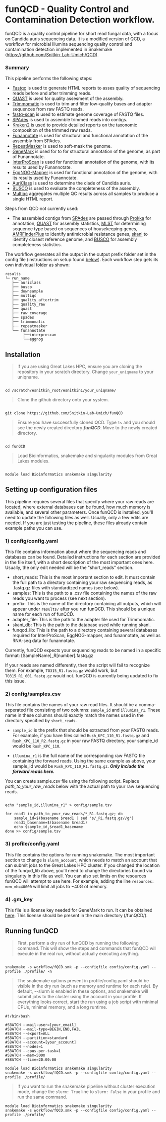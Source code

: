 # funQCD - Quality Control and Contamination Detection workflow.

funQCD is a quality control pipeline for short read fungal data, with a focus on Candida auris sequencing data. It is a modified version of QCD, a workflow for microbial Illumina sequencing quality control and contamination detection implemented in Snakemake (https://github.com/Snitkin-Lab-Umich/QCD).

### Summary

This pipeline performs the following steps:

* [Fastqc](https://github.com/s-andrews/FastQC) is used to generate HTML reports to asses quality of sequencing reads before and after trimming reads.
* [QUAST](https://quast.sourceforge.net/) is used for quality assesment of the assembly.
* [Trimmomatic](https://github.com/usadellab/Trimmomatic) is used to trim and filter low-quality bases and adapter sequences from raw FASTQ reads.
* [fastq-scan](https://github.com/rpetit3/fastq-scan) is used to estimate genome coverage of FASTQ files.
* [SPAdes](https://github.com/ablab/spades) is used to assemble trimmed reads into contigs.
* [Kraken2](https://github.com/DerrickWood/kraken2) is used to provide detailed reports on the taxonomic composition of the trimmed raw reads.
* [Funannotate](https://github.com/nextgenusfs/funannotate) is used for structural and functional annotation of the assembly from SPAdes.
* [RepeatMasker](https://github.com/Dfam-consortium/RepeatMasker) is used to soft-mask the genome.
* [GeneMark](https://exon.gatech.edu/) is used for to for structural annotation of the genome, as part of Funannotate.
* [InterProScan](https://github.com/ebi-pf-team/interproscan) is used for functional annotation of the genome, with its results used by Funannotate.
* [EggNOG-Mapper](https://github.com/eggnogdb/eggnog-mapper) is used for functional annotation of the genome, with its results used by Funannotate.
* [AuriClass](https://github.com/RIVM-bioinformatics/auriclass) is used to determine the clade of Candida auris.
* [BUSCO](https://busco.ezlab.org/) is used to evaluate the completeness of the assembly.
* [Multiqc](https://github.com/MultiQC/MultiQC) aggregates multiple QC results across all samples to produce a single HTML report.


Steps from QCD not currently used:

* The assembled contigs from [SPAdes](https://github.com/ablab/spades) are passed through [Prokka](https://github.com/tseemann/prokka) for annotation, [QUAST](https://quast.sourceforge.net/) for assembly statistics, [MLST](https://github.com/tseemann/mlst) for determining sequence type based on sequences of housekeeping genes, [AMRFinderPlus](https://github.com/ncbi/amr) to identify antimicrobial resistance genes, [skani](https://github.com/bluenote-1577/skani) to identify closest reference genome, and [BUSCO](https://busco.ezlab.org/) for assembly completeness statistics.

The workflow generates all the output in the output prefix folder set in the config file (instructions on setup found [below](#config)). Each workflow step gets its own individual folder as shown:

```
results
└─ run_name
   ├── auriclass
   ├── busco
   ├── downsample
   ├── multiqc
   ├── quality_aftertrim
   ├── quality_raw
   ├── quast
   ├── raw_coverage
   ├── spades
   ├── trimmomatic
   ├── repeatmasker   
   └── funannotate
		├──interproscan
		└──eggnog

```


## Installation 


> If you are using Great Lakes HPC, ensure you are cloning the repository in your scratch directory. Change `your_uniqname` to your uniqname. 

```

cd /scratch/esnitkin_root/esnitkin1/your_uniqname/

```

> Clone the github directory onto your system. 

```

git clone https://github.com/Snitkin-Lab-Umich/funQCD

```

> Ensure you have successfully cloned QCD. Type `ls` and you should see the newly created directory **_funQCD_**. Move to the newly created directory.

```

cd funQCD

```

> Load Bioinformatics, snakemake and singularity modules from Great Lakes modules.

```

module load Bioinformatics snakemake singularity

```


## Setting up configuration files

This pipeline requires several files that specify where your raw reads are located, where external databases can be found, how much memory is available, and several other parameters. Once funQCD is installed, you'll need to update the following files as well. Usually, only a few edits are needed. If you are just testing the pipeline, these files already contain example paths you can use.

### 1) config/config.yaml
This file contains information about where the sequencing reads and databases can be found. Detailed instructions for each section are provided in the file itself, with a short description of the most important ones here. Usually, the only edit needed will be the "short_reads" section.

* short_reads: This is the most important section to edit. It must contain the full path to a directory containing your raw sequencing reads, as .fastq.gz files with standardized names (see below).
* samples: This is the path to a .csv file containing the names of the raw reads you want to process (see next section).
* prefix: This is the name of the directory containing all outputs, which will appear under `results/` after you run funQCD. This should be a unique name for each run of funQCD.
* adapter_file: This is the path to the adapter file used for Trimmomatic.
* skani_db: This is the path to the database used while running skani.
* funqcd_lib: This is the path to a directory containing several databases required for InterProScan, EggNOG-mapper, and funannotate, as well as RNA-seq data for funannotate.

Currently, funQCD expects your sequencing reads to be named in a specific format:
[SampleName]_R[number].fastq.gz

If your reads are named differently, then the script will fail to recognize them. For example, `TO315_R1.fastq.gz` would work, but `TO315_R1_001.fastq.gz` would not. funQCD is currently being updated to fix this issue. 

### 2) config/samples.csv
This file contains the names of your raw read files. It should be a comma-seperated file consisting of two columns: `sample_id` and `illumina_r1`. These name in these columns should exactly match the names used in the directory specified by `short_reads`.

* `sample_id` is the prefix that should be extracted from your FASTQ reads. For example, if you have files called `Rush_KPC_110_R1.fastq.gz` and `Rush_KPC_110_R2.fastq.gz` in your raw FASTQ directory, your sample_id would be `Rush_KPC_110`.

* `illumina_r1` is the full name of the corresponding raw FASTQ file containing the forward reads. Using the same example as above, your sample_id would be `Rush_KPC_110_R1.fastq.gz`. **_Only include the forward reads here._**

You can create sample.csv file using the following script. Replace *path_to_your_raw_reads* below with the actual path to your raw sequencing reads.

```

echo "sample_id,illumina_r1" > config/sample.tsv

for read1 in path_to_your_raw_reads/*_R1.fastq.gz; do
    sample_id=$(basename $read1 | sed 's/_R1.fastq.gz//g')
    read1_basename=$(basename $read1)
    echo $sample_id,$read1_basename
done >> config/sample.tsv

```

### 3) profile/config.yaml
This file contains the options for running snakemake. The most important section to change is `slurm_account`, which needs to match an account that can submit jobs to the Great Lakes HPC cluster. If you changed the location of the funqcd_lib above, you'll need to change the directories bound via singularity in this file as well. You can also set limits on the resources funQCD will attempt to use here. For example, adding the line `resources: mem_mb=40000` will limit all jobs to ~40G of memory.

### 4) .gm_key
This file is a license key needed for GeneMark to run. It can be obtained [here](https://genemark.bme.gatech.edu/license_download.cgi). This license should be present in the main directory (/funQCD/).

## Running funQCD

> First, perform a dry run of funQCD by running the following command. This will show the steps and commands that funQCD will execute in the real run, without actually executing anything.

```

snakemake -s workflow/fQCD.smk -p --configfile config/config.yaml --profile ./profile/ -n

```

> The snakemake options present in profile/config.yaml should be visible in the dry run (such as memory and runtime for each rule). By default, --slurm is enabled in these options, and snakemake will submit jobs to the cluster using the account in your profile. If everything looks correct, start the run using a job script with minimal CPUs, minimal memory, and a long runtime.  

```
#!/bin/bash

#SBATCH --mail-user=[your_email]
#SBATCH --mail-type=BEGIN,END,FAIL
#SBATCH --export=ALL
#SBATCH --partition=standard
#SBATCH --account=[your_account]
#SBATCH --nodes=1
#SBATCH --cpus-per-task=1
#SBATCH --mem=500m
#SBATCH --time=20:00:00

module load Bioinformatics snakemake singularity
snakemake -s workflow/fQCD.smk -p --configfile config/config.yaml --profile ./profile/

```

> If you want to run the snakemake pipeline without cluster execution mode, change the `slurm: True` line to `slurm: False` in your profile and run the same command.

```
module load Bioinformatics snakemake singularity
snakemake -s workflow/fQCD.smk -p --configfile config/config.yaml --profile ./profile/
 
```
